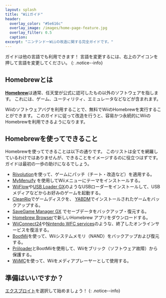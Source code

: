 ```yaml
---
layout: splash
title: "Wiiガイド"
header:
  overlay_color: "#5e616c"
  overlay_image: /images/home-page-feature.jpg
  overlay_filter: 0.5
  caption:
excerpt: "ニンテンドーWiiの改造に関する完全ガイドです。"
---
```


ガイドは他の言語でも利用できます！ 言語を変更するには、右上のアイコンを押して言語を変更してください。
{: .notice--info}

## Homebrewとは

[**Homebrew**](https://en.wikipedia.org/wiki/Homebrew_(video_games))は通常、任天堂が公式に認可したもの以外のソフトウェアを指します。 これには、ゲーム、ユーティリティ、エミュレータなどなどが含まれます。

Wiiのソフトウェアバグを利用することで、無料でWiiのHomebrewを実行することができます。 このガイドに従って改造を行うと、容易かつ永続的にWiiのHomebrewを利用できるようになります。

## Homebrewを使ってできること

Homebrewを使ってできることは以下の通りです。 このリストは全てを網羅しているわけではありませんが、できることをイメージするのに役立つはずです。ガイドは最初の一歩の助けになるでしょう。

- [Riivolution](http://www.wiibrew.org/wiki/Riivolution)を使って、ゲームにパッチ（チート・改造など）を適用する。
- [MyMenuify](themes) を使用してWiiメニューにテーマをインストールする。
- [WiiFlow](wiiflow)や[USB Loader GX](usbloadergx)のようなUSBローダーをインストールして、USBメディアなどからお好みのゲームを起動する。
- [CleanRip](/dump-games)でゲームディスクを、 [YABDM](dump-wads)でインストールされたゲームをバックアップする。
- [SaveGame Manager GX](https://wiidatabase.de/downloads/wii-tools/savegame-manager-gx-beta/) でセーブデータをバックアップ・復元する。
- [Homebrew Browser](hbb)で新しいHomebrew アプリをダウンロードする。
- [WiiConnect24](riiconnect24)や[Nintendo WFC services](wiimmfi)のような、終了したオンラインサービスを復活する。
- [BootMii](bootmii)を使って、Wiiシステムメモリ（NAND）をバックアップおよび復元する。
- [Priiloader](priiloader)とBootMiiを使用して、Wiiをブリック（ソフトウェア故障）から保護する。
- [WiiMC](https://oscwii.org/library/app/wiimc-ss)を使って、Wiiをメディアプレーヤーとして使用する。


## 準備はいいですか？

[エクスプロイト](get-started)を選択して始めましょう！
{: .notice--info}
